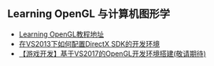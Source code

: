## Learning OpenGL 与计算机图形学    

* [Learning OpenGL教程地址](https://learnopengl-cn.github.io/)  
* [在VS2013下如何配置DirectX SDK的开发环境](https://jingyan.baidu.com/article/b7001fe199dbf00e7382dd75.html)  
* [【游戏开发】基于VS2017的OpenGL开发环境搭建(敬请期待)]()  


